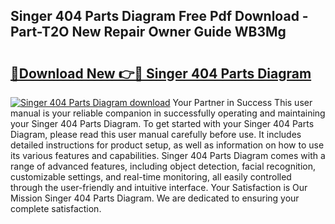 ## Singer 404 Parts Diagram Free Pdf Download - Part-T2O New Repair Owner Guide WB3Mg

# <h2><a href="http://dfpr6iw.blite.top/?on=Singer+404+Parts+Diagram">🔗Download New 👉🔴 Singer 404 Parts Diagram</a></h2>

[![Singer 404 Parts Diagram download](https://i.imgur.com/lujVjoI.png)](http://dfpr6iw.blite.top/?on=Singer+404+Parts+Diagram)
Your Partner in Success This user manual is your reliable companion in successfully operating and maintaining your Singer 404 Parts Diagram. To get started with your Singer 404 Parts Diagram, please read this user manual carefully before use. It includes detailed instructions for product setup, as well as information on how to use its various features and capabilities. Singer 404 Parts Diagram comes with a range of advanced features, including object detection, facial recognition, customizable settings, and real-time monitoring, all easily controlled through the user-friendly and intuitive interface. Your Satisfaction is Our Mission Singer 404 Parts Diagram. We are dedicated to ensuring your complete satisfaction.
